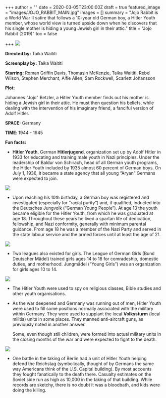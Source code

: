 +++
author = ""
date = 2020-03-05T23:00:00Z
draft = true
featured_image = "images/JOJO_RABBIT_MAIN.jpg"
images = []
summary = "Jojo Rabbit is a World War II satire that follows a 10-year old German boy, a Hitler Youth member, whose world view is turned upside down when he discovers that his single mother is hiding a young Jewish girl in their attic."
title = "Jojo Rabbit (2019)"
toc = false

+++
**![](/images/JOJO_RABBIT_second.jpg)**

**Directed by:**         Taika Waititi

**Screenplay by:**     Taika Waititi

**Starring:**              Roman Griffin Davis, Thomasin McKenzie, Taika Waititi, Rebel Wilson, Stephen Merchant, Alfie Allen, Sam Rockwell, Scarlett Johansson

**Plot:**

Johannes "Jojo" Betzler, a Hitler Youth member finds out his mother  is hiding a Jewish girl  in their attic. He must then question his beliefs, while dealing with the intervention of his imaginary friend, a fanciful version of Adolf Hitler.

**SPACE:** Germany

**TIME**: 1944 - 1945

**Fun facts:**

* **Hitler Youth**, German **Hitlerjugend**, organization set up by Adolf Hitler in 1933 for educating and training male youth in Nazi principles. Under the leadership of Baldur von Schirach, head of all German youth programs, the Hitler Youth included by 1935 almost 60 percent of German boys. On July 1, 1936, it became a state agency that all young “Aryan” Germans were expected to join.

![](/images/Hitler-salute-2-2759aff.jpg)

* Upon reaching his 10th birthday, a German boy was registered and investigated (especially for “racial purity”) and, if qualified, inducted into the Deutsches Jungvolk (“German Young People”). At age 13 the youth became eligible for the Hitler Youth, from which he was graduated at age 18. Throughout these years he lived a spartan life of dedication, fellowship, and Nazi conformity, generally with minimum parental guidance. From age 18 he was a member of the Nazi Party and served in the state labour service and the armed forces until at least the age of 21.

![](/images/main-qimg-43eb602f0e384f71e6a4250f4b9047f5.webp)

* Two leagues also existed for girls. The League of German Girls (Bund Deutscher Mädel) trained girls ages 14 to 18 for comradeship, domestic duties, and motherhood. Jungmädel (“Young Girls”) was an organization for girls ages 10 to 14.

![](/images/BUND_detche_madel.jpg)

* The Hitler Youth were used to spy on religious classes, Bible studies and other youth organisations.
* As the war deepened and Germany was running out of men, Hitler Youth were used to fill some positions normally associated with the military within Germany. They were used to supplant the local **Volkssturm** (local militia) units in some places. They manned anti-aircraft guns, as previously noted in another answer.

  Some, even though still children, were formed into actual military units in the closing months of the war and were expected to fight to the death.

![](/images/Nazi-child-1.jpg)

* One battle in the taking of Berlin had a unit of Hitler Youth helping defend the Reichstag (symbolically, thought of by Germans the same way Americans think of the U.S. Capital building). By most accounts they fought fanatically to the death there. Casualty estimates on the Soviet side run as high as 10,000 in the taking of that building. While records are sketchy, there is no doubt it was a bloodbath, and kids were doing the killing.